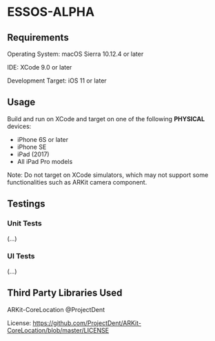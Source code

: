 # ESSOS-ALPHA

## Requirements

Operating System: macOS Sierra 10.12.4 or later

IDE: XCode 9.0 or later

Development Target: iOS 11 or later

## Usage

Build and run on XCode and target on one of the following <b>PHYSICAL</b> devices:
* iPhone 6S or later
* iPhone SE
* iPad (2017)
* All iPad Pro models

Note: Do not target on XCode simulators, which may not support some functionalities such as ARKit camera component.

## Testings

### Unit Tests

(...)

### UI Tests

(...)

## Third Party Libraries Used
ARKit-CoreLocation @ProjectDent

License: https://github.com/ProjectDent/ARKit-CoreLocation/blob/master/LICENSE
